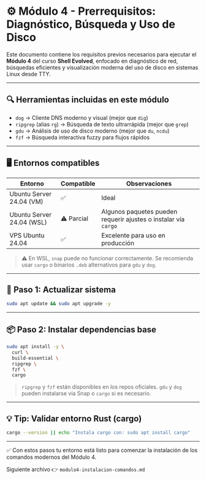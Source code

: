 # ⚙️ Módulo 4 - Prerrequisitos: Diagnóstico, Búsqueda y Uso de Disco

Este documento contiene los requisitos previos necesarios para ejecutar el **Módulo 4** del curso **Shell Evolved**, enfocado en diagnóstico de red, búsquedas eficientes y visualización moderna del uso de disco en sistemas Linux desde TTY.

---

## 🔍 Herramientas incluidas en este módulo

- `dog` → Cliente DNS moderno y visual (mejor que `dig`)
- `ripgrep` (alias `rg`) → Búsqueda de texto ultrarrápida (mejor que `grep`)
- `gdu` → Análisis de uso de disco moderno (mejor que `du`, `ncdu`)
- `fzf` → Búsqueda interactiva fuzzy para flujos rápidos

---

## 🖥️ Entornos compatibles

| Entorno                   | Compatible | Observaciones |
|---------------------------|------------|---------------|
| Ubuntu Server 24.04 (VM) | ✅          | Ideal         |
| Ubuntu Server 24.04 (WSL)| ⚠️ Parcial | Algunos paquetes pueden requerir ajustes o instalar vía `cargo` |
| VPS Ubuntu 24.04         | ✅          | Excelente para uso en producción

> ⚠️ En WSL, `snap` puede no funcionar correctamente. Se recomienda usar `cargo` o binarios `.deb` alternativos para `gdu` y `dog`.

---

## 🔧 Paso 1: Actualizar sistema

```bash
sudo apt update && sudo apt upgrade -y
```

---

## 📦 Paso 2: Instalar dependencias base

```bash
sudo apt install -y \
  curl \
  build-essential \
  ripgrep \
  fzf \
  cargo
```

> `ripgrep` y `fzf` están disponibles en los repos oficiales. `gdu` y `dog` pueden instalarse vía Snap o `cargo` si es necesario.

---

## 💡 Tip: Validar entorno Rust (cargo)

```bash
cargo --version || echo "Instala cargo con: sudo apt install cargo"
```

---

✅ Con estos pasos tu entorno está listo para comenzar la instalación de los comandos modernos del Módulo 4.

Siguiente archivo 👉 `modulo4-instalacion-comandos.md`
